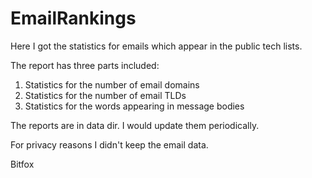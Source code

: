 # EmailRankings
Here I got the statistics for emails which appear in the public tech lists.

The report has three parts included:

1. Statistics for the number of email domains
2. Statistics for the number of email TLDs
3. Statistics for the words appearing in message bodies

The reports are in data dir. I would update them periodically.

For privacy reasons I didn't keep the email data.

Bitfox


